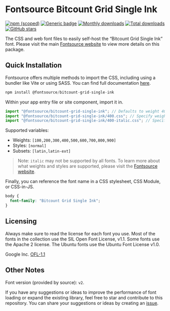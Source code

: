 # Fontsource Bitcount Grid Single Ink

[![npm (scoped)](https://img.shields.io/npm/v/@fontsource/bitcount-grid-single-ink?color=brightgreen)](https://www.npmjs.com/package/@fontsource/bitcount-grid-single-ink) [![Generic badge](https://img.shields.io/badge/fontsource-passing-brightgreen)](https://github.com/fontsource/fontsource) [![Monthly downloads](https://badgen.net/npm/dm/@fontsource/bitcount-grid-single-ink)](https://github.com/fontsource/fontsource) [![Total downloads](https://badgen.net/npm/dt/@fontsource/bitcount-grid-single-ink)](https://github.com/fontsource/fontsource) [![GitHub stars](https://img.shields.io/github/stars/fontsource/fontsource.svg?style=social&label=Star)](https://github.com/fontsource/fontsource/stargazers)

The CSS and web font files to easily self-host the “Bitcount Grid Single Ink” font. Please visit the main [Fontsource website](https://fontsource.org/fonts/bitcount-grid-single-ink) to view more details on this package.

## Quick Installation

Fontsource offers multiple methods to import the CSS, including using a bundler like Vite or using SASS. You can find full documentation [here](https://fontsource.org/docs/getting-started/introduction).

```javascript
npm install @fontsource/bitcount-grid-single-ink
```

Within your app entry file or site component, import it in.

```javascript
import "@fontsource/bitcount-grid-single-ink"; // Defaults to weight 400
import "@fontsource/bitcount-grid-single-ink/400.css"; // Specify weight
import "@fontsource/bitcount-grid-single-ink/400-italic.css"; // Specify weight and style
```

Supported variables:
- Weights: `[100,200,300,400,500,600,700,800,900]`
- Styles: `[normal]`
- Subsets: `[latin,latin-ext]`

> Note: `italic` may not be supported by all fonts. To learn more about what weights and styles are supported, please visit the [Fontsource website](https://fontsource.org/fonts/bitcount-grid-single-ink).

Finally, you can reference the font name in a CSS stylesheet, CSS Module, or CSS-in-JS.

```css
body {
  font-family: "Bitcount Grid Single Ink";
}
```

## Licensing
Always make sure to read the license for each font you use. Most of the fonts in the collection use the SIL Open Font License, v1.1. Some fonts use the Apache 2 license. The Ubuntu fonts use the Ubuntu Font License v1.0.

Google Inc.
[OFL-1.1](http://scripts.sil.org/OFL)

## Other Notes
Font version (provided by source): `v2`.

If you have any suggestions or ideas to improve the performance of font loading or expand the existing library, feel free to star and contribute to this repository. You can share your suggestions or ideas by creating an [issue](https://github.com/fontsource/fontsource/issues).